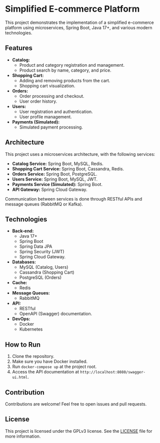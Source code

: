 # Simplified E-commerce Platform

This project demonstrates the implementation of a simplified e-commerce platform using microservices, Spring Boot, Java 17+, and various modern technologies.

## Features

* **Catalog:**
    * Product and category registration and management.
    * Product search by name, category, and price.
* **Shopping Cart:**
    * Adding and removing products from the cart.
    * Shopping cart visualization.
* **Orders:**
    * Order processing and checkout.
    * User order history.
* **Users:**
    * User registration and authentication.
    * User profile management.
* **Payments (Simulated):**
    * Simulated payment processing.

## Architecture

This project uses a microservices architecture, with the following services:

* **Catalog Service:** Spring Boot, MySQL, Redis.
* **Shopping Cart Service:** Spring Boot, Cassandra, Redis.
* **Orders Service:** Spring Boot, PostgreSQL.
* **Users Service:** Spring Boot, MySQL, JWT.
* **Payments Service (Simulated):** Spring Boot.
* **API Gateway:** Spring Cloud Gateway.

Communication between services is done through RESTful APIs and message queues (RabbitMQ or Kafka).

## Technologies

* **Back-end:**
    * Java 17+
    * Spring Boot
    * Spring Data JPA
    * Spring Security (JWT)
    * Spring Cloud Gateway.
* **Databases:**
    * MySQL (Catalog, Users)
    * Cassandra (Shopping Cart)
    * PostgreSQL (Orders)
* **Cache:**
    * Redis
* **Message Queues:**
    * RabbitMQ
* **API:**
    * RESTful
    * OpenAPI (Swagger) documentation.
* **DevOps:**
    * Docker
    * Kubernetes

## How to Run

1.  Clone the repository.
2.  Make sure you have Docker installed.
3.  Run `docker-compose up` at the project root.
4.  Access the API documentation at `http://localhost:8080/swagger-ui.html`.

## Contribution

Contributions are welcome! Feel free to open issues and pull requests.

## License

This project is licensed under the GPLv3 license. See the [LICENSE](LICENSE) file for more information.
